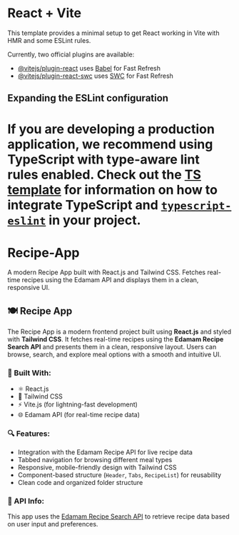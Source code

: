 # React + Vite

This template provides a minimal setup to get React working in Vite with HMR and some ESLint rules.

Currently, two official plugins are available:

- [@vitejs/plugin-react](https://github.com/vitejs/vite-plugin-react/blob/main/packages/plugin-react) uses [Babel](https://babeljs.io/) for Fast Refresh
- [@vitejs/plugin-react-swc](https://github.com/vitejs/vite-plugin-react/blob/main/packages/plugin-react-swc) uses [SWC](https://swc.rs/) for Fast Refresh

## Expanding the ESLint configuration

# If you are developing a production application, we recommend using TypeScript with type-aware lint rules enabled. Check out the [TS template](https://github.com/vitejs/vite/tree/main/packages/create-vite/template-react-ts) for information on how to integrate TypeScript and [`typescript-eslint`](https://typescript-eslint.io) in your project.

# Recipe-App

A modern Recipe App built with React.js and Tailwind CSS. Fetches real-time recipes using the Edamam API and displays them in a clean, responsive UI.

## 🍽️ Recipe App

The Recipe App is a modern frontend project built using **React.js** and styled with **Tailwind CSS**. It fetches real-time recipes using the **Edamam Recipe Search API** and presents them in a clean, responsive layout. Users can browse, search, and explore meal options with a smooth and intuitive UI.

### 🔧 Built With:

- ⚛️ React.js
- 🎨 Tailwind CSS
- ⚡ Vite.js (for lightning-fast development)
- 🌐 Edamam API (for real-time recipe data)

### 🔍 Features:

- Integration with the Edamam Recipe API for live recipe data
- Tabbed navigation for browsing different meal types
- Responsive, mobile-friendly design with Tailwind CSS
- Component-based structure (`Header`, `Tabs`, `RecipeList`) for reusability
- Clean code and organized folder structure

### 📡 API Info:

This app uses the [Edamam Recipe Search API](https://developer.edamam.com/edamam-recipe-api) to retrieve recipe data based on user input and preferences.
